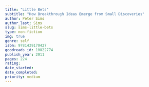 ```yaml
---
title: "Little Bets"
subtitle: "How Breakthrough Ideas Emerge from Small Discoveries"
author: Peter Sims
author_last: Sims
slug: sims-little-bets
type: non-fiction
img: true
genre: self
isbn: 9781439170427
goodreads_id: 10822774
publish_year: 2011
pages: 224
rating: 
date_started:
date_completed:
priority: medium
---
```

